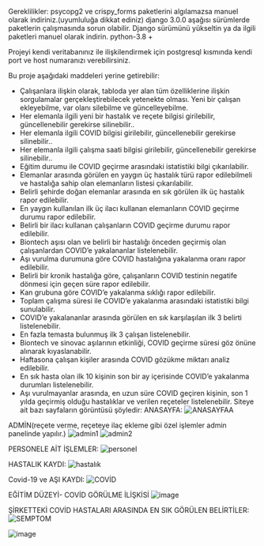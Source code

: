 Gereklilikler:
psycopg2 ve crispy_forms paketlerini algılamazsa manuel olarak indiriniz.(uyumluluğa dikkat ediniz)
django 3.0.0 aşağısı sürümlerde paketlerin çalışmasında sorun olabilir. Django sürümünü yükseltin ya da ilgili paketleri manuel olarak indirin.
python-3.8 +

Projeyi kendi veritabanınız ile ilişkilendirmek için postgresql kısmında kendi port ve host numaranızı verebilirsiniz.

Bu proje aşağıdaki maddeleri yerine getirebilir:
- Çalışanlara ilişkin olarak, tabloda yer alan tüm özelliklerine ilişkin sorgulamalar gerçekleştirebilecek yetenekte olması. Yeni bir çalışan ekleyebilme, var olanı silebilme ve güncelleyebilme.
- Her elemanla ilgili yeni bir hastalık ve reçete bilgisi girilebilir, güncellenebilir gerekirse silinebilir..
- Her elemanla ilgili COVID bilgisi girilebilir, güncellenebilir gerekirse silinebilir..
- Her elemanla ilgili çalışma saati bilgisi girilebilir, güncellenebilir gerekirse silinebilir..
- Eğitim durumu ile COVID geçirme arasındaki istatistiki bilgi çıkarılabilir.
- Elemanlar arasında görülen en yaygın üç hastalık türü rapor edilebilmeli ve hastalığa sahip olan elemanların listesi çıkarılabilir.
- Belirli şehirde doğan elemanlar arasında en sık görülen ilk üç hastalık rapor edilebilir.
- En yaygın kullanılan ilk üç ilacı kullanan elemanların COVID geçirme durumu rapor edilebilir.
- Belirli bir ilacı kullanan çalışanların COVID geçirme durumu rapor edilebilir.
- Biontech aşısı olan ve belirli bir hastalığı önceden geçirmiş olan çalışanlardan COVID’e yakalananlar listelenebilir.
- Aşı vurulma durumuna göre COVID hastalığına yakalanma oranı rapor edilebilir.
- Belirli bir kronik hastalığa göre, çalışanların COVID testinin negatife dönmesi için geçen süre rapor edilebilir.
- Kan grubuna göre COVID’e yakalanma sıklığı rapor edilebilir.
- Toplam çalışma süresi ile COVID’e yakalanma arasındaki istatistiki bilgi sunulabilir.
- COVID’e yakalananlar arasında görülen en sık karşılaşılan ilk 3 belirti listelenebilir.
- En fazla temasta bulunmuş ilk 3 çalışan listelenebilir.
- Biontech ve sinovac aşılarının etkinliği, COVID geçirme süresi göz önüne alınarak kıyaslanabilir.
- Haftasona çalışan kişiler arasında COVID gözükme miktarı analiz edilebilir.
- En sık hasta olan ilk 10 kişinin son bir ay içerisinde COVID’e yakalanma durumları listelenebilir.
- Aşı vurulmayanlar arasında, en uzun süre COVID geçiren kişinin, son 1 yılda geçirmiş olduğu hastalıklar ve verilen reçeteler listelenebilir.
Siteye ait bazı sayfaların görüntüsü şöyledir:
ANASAYFA:
![ANASAYFAA](https://user-images.githubusercontent.com/61902608/167526067-66a5a0cc-5481-4486-9f71-c2de39e590d3.png)




ADMİN(reçete verme, reçeteye ilaç ekleme gibi özel işlemler admin panelinde yapılır.)
![admin1](https://user-images.githubusercontent.com/61902608/167526471-84cf4d5d-6613-49ec-9655-aae6170e206e.png)
![admin2](https://user-images.githubusercontent.com/61902608/167526489-fe89df9f-e99e-4b68-b385-4ad72f0e6833.png)



PERSONELE AİT İŞLEMLER:
![personel](https://user-images.githubusercontent.com/61902608/167525599-7cc9dbda-c301-4aa8-920a-4254abf4a731.png)

HASTALIK KAYDI:
![hastalık](https://user-images.githubusercontent.com/61902608/167525669-4e111d43-a08c-40b8-bffa-ce875172723b.png)


Covid-19 ve AŞI KAYDI:
![COVİD](https://user-images.githubusercontent.com/61902608/167525770-ebcd1e9d-d9a3-4b1b-84ba-eccda6c6898a.png)

EĞİTİM DÜZEYİ- COVİD GÖRÜLME İLİŞKİSİ
![image](https://user-images.githubusercontent.com/61902608/167525834-c06c1c6a-f3f1-4f6a-8201-fada5bcb244d.png)

ŞİRKETTEKİ COVİD HASTALARI ARASINDA EN SIK GÖRÜLEN BELİRTİLER:
![SEMPTOM](https://user-images.githubusercontent.com/61902608/167525929-0152a9e0-5107-496f-afec-cb28c90ebdd6.png)


![image](https://user-images.githubusercontent.com/61902608/167527713-70cf5acd-1d6f-4d85-b2af-72888c9ed1ec.png)




